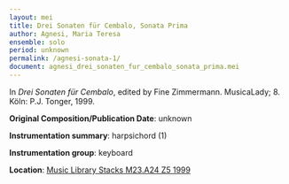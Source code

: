 ```yaml
---
layout: mei
title: Drei Sonaten für Cembalo, Sonata Prima
author: Agnesi, Maria Teresa
ensemble: solo 
period: unknown
permalink: /agnesi-sonata-1/
document: agnesi_drei_sonaten_fur_cembalo_sonata_prima.mei
---
```


In *Drei Sonaten für Cembalo*, edited by Fine Zimmermann. MusicaLady; 8. Köln: P.J. Tonger, 1999.  

**Original Composition/Publication Date**: unknown

**Instrumentation summary**: harpsichord (1)

**Instrumentation group**: keyboard 

**Location**: <a href="https://tufts-primo.hosted.exlibrisgroup.com/permalink/f/bnf7qa/01TUN_ALMA21102808270003851" target="_blank">Music Library Stacks M23.A24 Z5 1999</a>
